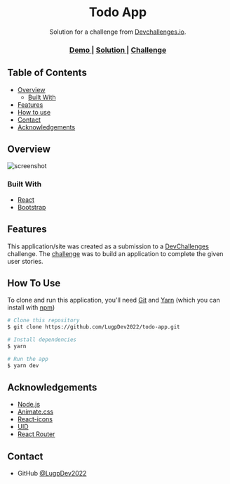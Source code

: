 <!-- Please update value in the {}  -->

<h1 align="center">Todo App</h1>

<div align="center">
   Solution for a challenge from  <a href="http://devchallenges.io" target="_blank">Devchallenges.io</a>.
</div>

<div align="center">
  <h3>
    <a href="https://lugp-todo-app.netlify.app/">
      Demo
    </a>
    <span> | </span>
    <a href="https://github.com/LugpDev2022/todo-app">
      Solution
    </a>
    <span> | </span>
    <a href="https://devchallenges.io/challenges/hH6PbOHBdPm6otzw2De5">
      Challenge
    </a>
  </h3>
</div>

<!-- TABLE OF CONTENTS -->

## Table of Contents

- [Overview](#overview)
  - [Built With](#built-with)
- [Features](#features)
- [How to use](#how-to-use)
- [Contact](#contact)
- [Acknowledgements](#acknowledgements)

<!-- OVERVIEW -->

## Overview

![screenshot](https://user-images.githubusercontent.com/97978467/192303611-e447e87e-e06b-461d-9f3c-ee6b9e1e028c.png)

### Built With

<!-- This section should list any major frameworks that you built your project using. Here are a few examples.-->

- [React](https://reactjs.org/)
- [Bootstrap](https://getbootstrap.com/)

## Features

<!-- List the features of your application or follow the template. Don't share the figma file here :) -->

This application/site was created as a submission to a [DevChallenges](https://devchallenges.io/challenges) challenge. The [challenge](https://devchallenges.io/challenges/hH6PbOHBdPm6otzw2De5) was to build an application to complete the given user stories.

## How To Use

<!-- Example: -->

To clone and run this application, you'll need [Git](https://git-scm.com) and [Yarn](https://yarnpkg.com) (which you can install with [npm](http://npmjs.com))

```bash
# Clone this repository
$ git clone https://github.com/LugpDev2022/todo-app.git

# Install dependencies
$ yarn

# Run the app
$ yarn dev
```

## Acknowledgements

<!-- This section should list any articles or add-ons/plugins that helps you to complete the project. This is optional but it will help you in the future. For example: -->

- [Node.js](https://nodejs.org/)
- [Animate.css](https://animate.style/)
- [React-icons](https://react-icons.github.io/react-icons/)
- [UID](https://www.npmjs.com/package/uid)
- [React Router](https://reactrouter.com/en/main)

## Contact

- GitHub [@LugpDev2022](https://github.com/LugpDev2022)
